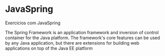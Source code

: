 # JavaSpring
Exercicios com JavaSpring

<p>The Spring Framework is an application framework and inversion of control container for the Java platform. The framework's core features can be used by any Java application, 
but there are extensions for building web applications on top of the Java EE platform</p>
